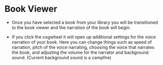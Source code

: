# Book Viewer

- Once you have selected a book from your library you will be transitioned to the book viewer and the narration of the book will begin.

 - If you click the cogwheel it will open up additional settings for the voice narration of your book. Here you can change things such as speed of narration,
pitch of the voice narrating, choosing the voice that narrates the book, and adjusting the volume for the narrator and background sound. (Current background sound is a campfire)
